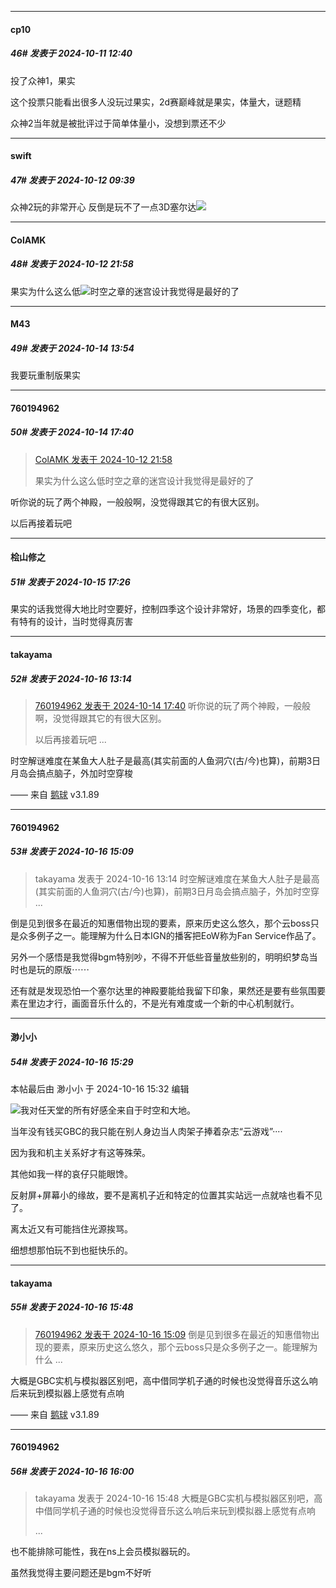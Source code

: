 ﻿
*****

####  cp10  
##### 46#       发表于 2024-10-11 12:40

投了众神1，果实

这个投票只能看出很多人没玩过果实，2d赛巅峰就是果实，体量大，谜题精

众神2当年就是被批评过于简单体量小，没想到票还不少


*****

####  swift  
##### 47#       发表于 2024-10-12 09:39

众神2玩的非常开心 反倒是玩不了一点3D塞尔达<img src="https://static.saraba1st.com/image/smiley/face2017/001.png" referrerpolicy="no-referrer">


*****

####  ColAMK  
##### 48#       发表于 2024-10-12 21:58

果实为什么这么低<img src="https://static.saraba1st.com/image/smiley/face2017/068.png" referrerpolicy="no-referrer">时空之章的迷宫设计我觉得是最好的了


*****

####  M43  
##### 49#       发表于 2024-10-14 13:54

我要玩重制版果实


*****

####  760194962  
##### 50#       发表于 2024-10-14 17:40

<blockquote><a href="httphttps://bbs.saraba1st.com/2b/forum.php?mod=redirect&amp;goto=findpost&amp;pid=66436949&amp;ptid=2156929" target="_blank">ColAMK 发表于 2024-10-12 21:58</a>

果实为什么这么低时空之章的迷宫设计我觉得是最好的了</blockquote>
听你说的玩了两个神殿，一般般啊，没觉得跟其它的有很大区别。

以后再接着玩吧


*****

####  桧山修之  
##### 51#       发表于 2024-10-15 17:26

果实的话我觉得大地比时空要好，控制四季这个设计非常好，场景的四季变化，都有特有的设计，当时觉得真厉害


*****

####  takayama  
##### 52#       发表于 2024-10-16 13:14

<blockquote><a href="httphttps://bbs.saraba1st.com/2b/forum.php?mod=redirect&amp;goto=findpost&amp;pid=66449879&amp;ptid=2156929" target="_blank">760194962 发表于 2024-10-14 17:40</a>
听你说的玩了两个神殿，一般般啊，没觉得跟其它的有很大区别。

以后再接着玩吧 ...</blockquote>
时空解谜难度在某鱼大人肚子是最高(其实前面的人鱼洞穴(古/今)也算)，前期3日月岛会搞点脑子，外加时空穿梭

—— 来自 [鹅球](https://www.pgyer.com/GcUxKd4w) v3.1.89


*****

####  760194962  
##### 53#       发表于 2024-10-16 15:09

<blockquote>takayama 发表于 2024-10-16 13:14
时空解谜难度在某鱼大人肚子是最高(其实前面的人鱼洞穴(古/今)也算)，前期3日月岛会搞点脑子，外加时空穿 ...</blockquote>
倒是见到很多在最近的知惠借物出现的要素，原来历史这么悠久，那个云boss只是众多例子之一。能理解为什么日本IGN的播客把EoW称为Fan Service作品了。

另外一个感悟是我觉得bgm特别吵，不得不开低些音量放些别的，明明织梦岛当时也是玩的原版⋯⋯

还有就是发现恐怕一个塞尔达里的神殿要能给我留下印象，果然还是要有些氛围要素在里边才行，画面音乐什么的，不是光有难度或一个新的中心机制就行。


*****

####  渺小小  
##### 54#       发表于 2024-10-16 15:29

 本帖最后由 渺小小 于 2024-10-16 15:32 编辑 

<img src="https://static.saraba1st.com/image/smiley/face2017/029.png" referrerpolicy="no-referrer">我对任天堂的所有好感全来自于时空和大地。

当年没有钱买GBC的我只能在别人身边当人肉架子捧着杂志“云游戏”····

因为我和机主关系好才有这等殊荣。

其他如我一样的哀仔只能眼馋。

反射屏+屏幕小的缘故，要不是离机子近和特定的位置其实站远一点就啥也看不见了。

离太近又有可能挡住光源挨骂。

细想想那怕玩不到也挺快乐的。


*****

####  takayama  
##### 55#       发表于 2024-10-16 15:48

<blockquote><a href="httphttps://bbs.saraba1st.com/2b/forum.php?mod=redirect&amp;goto=findpost&amp;pid=66465147&amp;ptid=2156929" target="_blank">760194962 发表于 2024-10-16 15:09</a>
倒是见到很多在最近的知惠借物出现的要素，原来历史这么悠久，那个云boss只是众多例子之一。能理解为什么 ...</blockquote>
大概是GBC实机与模拟器区别吧，高中借同学机子通的时候也没觉得音乐这么响后来玩到模拟器上感觉有点响

—— 来自 [鹅球](https://www.pgyer.com/GcUxKd4w) v3.1.89


*****

####  760194962  
##### 56#       发表于 2024-10-16 16:00

<blockquote>takayama 发表于 2024-10-16 15:48
大概是GBC实机与模拟器区别吧，高中借同学机子通的时候也没觉得音乐这么响后来玩到模拟器上感觉有点响

 ...</blockquote>
也不能排除可能性，我在ns上会员模拟器玩的。

虽然我觉得主要问题还是bgm不好听

